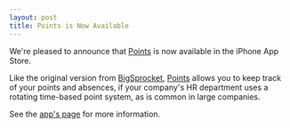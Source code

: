```yaml
---
layout: post
title: Points is Now Available
---
```

We're pleased to announce that [Points] is now available in the iPhone App Store.

Like the original version from [BigSprocket], [Points] allows you to keep track of your points and absences, 
if your company's HR department uses a rotating time-based point system, as is common in large companies.

See the [app's page][points] for more information.

[BigSprocket]: https://bigsprocket.com
[points]: /apps/points

